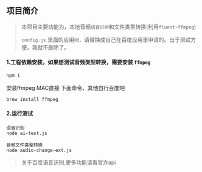 ## 项目简介

>本项目主要功能为，本地音频`语音识别`和文件类型转换(利用`fluent-ffmpeg`)
>
> `config.js` 里面的应用Id，请替换成自己在百度应用里申请的。出于测试方便，我就不删除了。

#### 1.工程依赖安装，如果想测试音频类型转换，需要安装 `ffmpeg`

```bash
npm i
```

安装ffmpeg MAC直接 下面命令，其他自行百度吧

``` 
brew install ffmpeg
```


#### 2.运行测试

```
语音识别
node ai-test.js

音频文件类型转换
node audio-change-ext.js
```


>关于百度语音识别,更多功能请看官方api